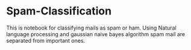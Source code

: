 # Spam-Classification
This is notebook for classifying mails as spam or ham. Using Natural language processing and gaussian naive bayes algorithm spam mail are separated from important ones.  
